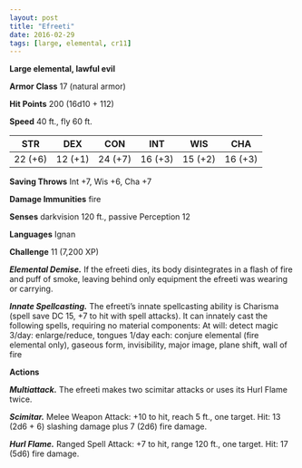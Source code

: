 ```yaml
---
layout: post
title: "Efreeti"
date: 2016-02-29
tags: [large, elemental, cr11]
---
```


**Large elemental, lawful evil**

**Armor Class** 17 (natural armor)

**Hit Points** 200 (16d10 + 112)

**Speed** 40 ft., fly 60 ft.

|   STR   |   DEX   |   CON   |   INT   |   WIS   |   CHA   |
|:-----:|:-----:|:-----:|:-----:|:-----:|:-----:|
| 22 (+6) | 12 (+1) | 24 (+7) | 16 (+3) | 15 (+2) | 16 (+3) |

**Saving Throws** Int +7, Wis +6, Cha +7 

**Damage Immunities** fire 

**Senses** darkvision 120 ft., passive Perception 12 

**Languages** Ignan 

**Challenge** 11 (7,200 XP)

***Elemental Demise.*** If the efreeti dies, its body disintegrates in a flash of fire and puff of smoke, leaving behind only equipment the efreeti was wearing or carrying. 

***Innate Spellcasting.*** The efreeti’s innate spellcasting ability is Charisma (spell save DC 15, +7 to hit with spell attacks). It can innately cast the following spells, requiring no material components: At will: detect magic 3/day: enlarge/reduce, tongues 1/day each: conjure elemental (fire elemental only), gaseous form, invisibility, major image, plane shift, wall of fire 

**Actions** 

***Multiattack.*** The efreeti makes two scimitar attacks or uses its Hurl Flame twice. 

***Scimitar.*** Melee Weapon Attack: +10 to hit, reach 5 ft., one target. Hit: 13 (2d6 + 6) slashing damage plus 7 (2d6) fire damage. 

***Hurl Flame.*** Ranged Spell Attack: +7 to hit, range 120 ft., one target. Hit: 17 (5d6) fire damage.
